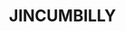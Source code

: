 ---
facts:
- Jincumbilly is a small rural locality in the Snowy Monaro Regional Council area
  of New South Wales, Australia.
- It is located approximately 35 kilometers south of Cooma and 15 kilometers east
  of Nimmitabel.
- The name Jincumbilly is believed to be derived from an Aboriginal word meaning 'plenty
  of possums'.
- The area was traditionally occupied by the Ngarigo Aboriginal people.
- The Jincumbilly Caves are a popular tourist attraction in the area.
- The caves are home to a variety of cave formations, including stalactites, stalagmites,
  and flowstones.
- The surrounding area is known for its natural beauty, with rolling hills, forests,
  and clear streams.
- The area is popular for outdoor activities such as bushwalking, camping, and fishing.
- The Jincumbilly Post Office opened on 1 October 1913 and closed in 1970.
- Jincumbilly is close to the Snowy Mountains Scheme and was impacted by the construction
  activities.
historical_events: []
lastmod: '2025-04-10T11:13:58+00:00'
latitude: -36.68592548
layout: suburb
longitude: 149.258075
notable_people: []
postcode: '2631'
state: NSW
title: JINCUMBILLY
tourist_locations:
- name: Yarrangobilly Caves
url: /nsw/jincumbilly/
---